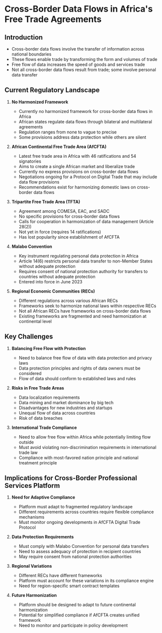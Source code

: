 # Cross-Border Data Flows in Africa's Free Trade Agreements

## Introduction
- Cross-border data flows involve the transfer of information across national boundaries
- These flows enable trade by transforming the form and volumes of trade
- Free flow of data increases the speed of goods and services trade
- Not all cross-border data flows result from trade; some involve personal data transfer

## Current Regulatory Landscape

1. **No Harmonized Framework**
   - Currently no harmonized framework for cross-border data flows in Africa
   - African states regulate data flows through bilateral and multilateral agreements
   - Regulation ranges from none to vague to precise
   - Some provisions address data protection while others are silent

2. **African Continental Free Trade Area (AfCFTA)**
   - Latest free trade area in Africa with 46 ratifications and 54 signatories
   - Aims to create a single African market and liberalize trade
   - Currently no express provisions on cross-border data flows
   - Negotiations ongoing for a Protocol on Digital Trade that may include data flow provisions
   - Recommendations exist for harmonizing domestic laws on cross-border data flows

3. **Tripartite Free Trade Area (TFTA)**
   - Agreement among COMESA, EAC, and SADC
   - No specific provisions for cross-border data flows
   - Calls for cooperation in harmonization of data management (Article 28(2))
   - Not yet in force (requires 14 ratifications)
   - Has lost popularity since establishment of AfCFTA

4. **Malabo Convention**
   - Key instrument regulating personal data protection in Africa
   - Article 14(6) restricts personal data transfer to non-Member States without adequate protection
   - Requires consent of national protection authority for transfers to countries without adequate protection
   - Entered into force in June 2023

5. **Regional Economic Communities (RECs)**
   - Different regulations across various African RECs
   - Frameworks seek to harmonize national laws within respective RECs
   - Not all African RECs have frameworks on cross-border data flows
   - Existing frameworks are fragmented and need harmonization at continental level

## Key Challenges

1. **Balancing Free Flow with Protection**
   - Need to balance free flow of data with data protection and privacy laws
   - Data protection principles and rights of data owners must be considered
   - Flow of data should conform to established laws and rules

2. **Risks in Free Trade Areas**
   - Data localization requirements
   - Data mining and market dominance by big tech
   - Disadvantages for new industries and startups
   - Unequal flow of data across countries
   - Risk of data breaches

3. **International Trade Compliance**
   - Need to allow free flow within Africa while potentially limiting flow outside
   - Must avoid violating non-discrimination requirements in international trade law
   - Compliance with most-favored nation principle and national treatment principle

## Implications for Cross-Border Professional Services Platform

1. **Need for Adaptive Compliance**
   - Platform must adapt to fragmented regulatory landscape
   - Different requirements across countries require flexible compliance mechanisms
   - Must monitor ongoing developments in AfCFTA Digital Trade Protocol

2. **Data Protection Requirements**
   - Must comply with Malabo Convention for personal data transfers
   - Need to assess adequacy of protection in recipient countries
   - May require consent from national protection authorities

3. **Regional Variations**
   - Different RECs have different frameworks
   - Platform must account for these variations in its compliance engine
   - Need for region-specific smart contract templates

4. **Future Harmonization**
   - Platform should be designed to adapt to future continental harmonization
   - Potential for simplified compliance if AfCFTA creates unified framework
   - Need to monitor and participate in policy development
